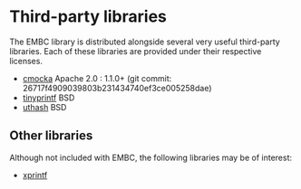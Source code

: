 # Third-party libraries

The EMBC library is distributed alongside several very useful third-party
libraries.  Each of these libraries are provided under their respective 
licenses.

*   [cmocka](cmocka/LICENSE.txt) Apache 2.0 : 1.1.0+ (git commit: 26717f4909039803b231434740ef3ce005258dae)
*   [tinyprintf](tinyprintf/tinyprintf_LICENSE.BSD-new) BSD
*   [uthash](uthash/LICENSE) BSD

## Other libraries

Although not included with EMBC, the following libraries may be of interest:

*   [xprintf](http://elm-chan.org/fsw/strf/xprintf.html)
